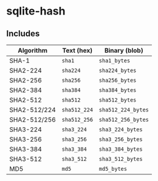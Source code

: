 # sqlite-hash

## Includes

| Algorithm    | Text (hex)   | Binary (blob)      |
| ------------ | ------------ | ------------------ |
| SHA-1        | `sha1`       | `sha1_bytes`       |
| SHA2-224     | `sha224`     | `sha224_bytes`     |
| SHA2-256     | `sha256`     | `sha256_bytes`     |
| SHA2-384     | `sha384`     | `sha384_bytes`     |
| SHA2-512     | `sha512`     | `sha512_bytes`     |
| SHA2-512/224 | `sha512_224` | `sha512_224_bytes` |
| SHA2-512/256 | `sha512_256` | `sha512_256_bytes` |
| SHA3-224     | `sha3_224`   | `sha3_224_bytes`   |
| SHA3-256     | `sha3_256`   | `sha3_256_bytes`   |
| SHA3-384     | `sha3_384`   | `sha3_384_bytes`   |
| SHA3-512     | `sha3_512`   | `sha3_512_bytes`   |
| MD5          | `md5`        | `md5_bytes`        |
